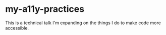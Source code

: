 # my-a11y-practices
This is a technical talk I'm expanding on the things I do to make code more accessible. 
